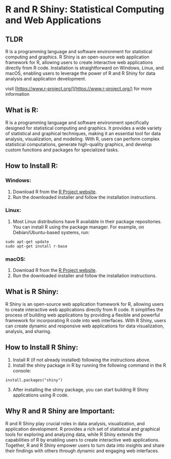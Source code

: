 # R and R Shiny: Statistical Computing and Web Applications

## TLDR
R is a programming language and software environment for statistical computing and graphics. R Shiny is an open-source web application framework for R, allowing users to create interactive web applications directly from R code. Installation is straightforward on Windows, Linux, and macOS, enabling users to leverage the power of R and R Shiny for data analysis and application development.

visit [https://www.r-project.org/](https://www.r-project.org/) for more information

## What is R:
R is a programming language and software environment specifically designed for statistical computing and graphics. It provides a wide variety of statistical and graphical techniques, making it an essential tool for data analysis, visualization, and modeling. With R, users can perform complex statistical computations, generate high-quality graphics, and develop custom functions and packages for specialized tasks.

## How to Install R:
### Windows:
1. Download R from the [R Project website](https://www.r-project.org/).
2. Run the downloaded installer and follow the installation instructions.

### Linux:
1. Most Linux distributions have R available in their package repositories. You can install R using the package manager. For example, on Debian/Ubuntu-based systems, run:
```
sudo apt-get update
sudo apt-get install r-base
```

### macOS:
1. Download R from the [R Project website](https://www.r-project.org/).
2. Run the downloaded installer and follow the installation instructions.

## What is R Shiny:
R Shiny is an open-source web application framework for R, allowing users to create interactive web applications directly from R code. It simplifies the process of building web applications by providing a flexible and powerful framework for incorporating R code into web interfaces. With R Shiny, users can create dynamic and responsive web applications for data visualization, analysis, and sharing.

## How to Install R Shiny:
1. Install R (if not already installed) following the instructions above.
2. Install the shiny package in R by running the following command in the R console:
```
install.packages("shiny")
```
3. After installing the shiny package, you can start building R Shiny applications using R code.

## Why R and R Shiny are Important:
R and R Shiny play crucial roles in data analysis, visualization, and application development. R provides a rich set of statistical and graphical tools for exploring and analyzing data, while R Shiny extends the capabilities of R by enabling users to create interactive web applications. Together, R and R Shiny empower users to turn data into insights and share their findings with others through dynamic and engaging web interfaces.
